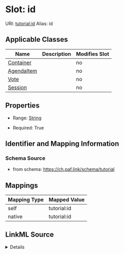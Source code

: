 

# Slot: id 



URI: [tutorial:id](https://ch.paf.link/schema/tutorial/id)
Alias: id

<!-- no inheritance hierarchy -->





## Applicable Classes

| Name | Description | Modifies Slot |
| --- | --- | --- |
| [Container](Container.md) |  |  no  |
| [AgendaItem](AgendaItem.md) |  |  no  |
| [Vote](Vote.md) |  |  no  |
| [Session](Session.md) |  |  no  |







## Properties

* Range: [String](String.md)

* Required: True





## Identifier and Mapping Information







### Schema Source


* from schema: https://ch.paf.link/schema/tutorial




## Mappings

| Mapping Type | Mapped Value |
| ---  | ---  |
| self | tutorial:id |
| native | tutorial:id |




## LinkML Source

<details>
```yaml
name: id
from_schema: https://ch.paf.link/schema/tutorial
rank: 1000
identifier: true
alias: id
domain_of:
- Session
- AgendaItem
- Vote
- Container
range: string
required: true

```
</details>